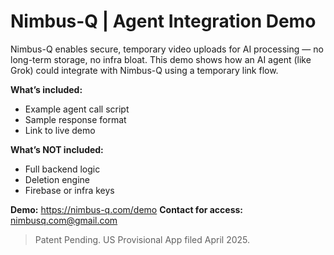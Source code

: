 # Nimbus-Q | Agent Integration Demo

Nimbus-Q enables secure, temporary video uploads for AI processing — no long-term storage, no infra bloat.
This demo shows how an AI agent (like Grok) could integrate with Nimbus-Q using a temporary link flow.

**What’s included:**
- Example agent call script
- Sample response format
- Link to live demo

**What’s NOT included:**
- Full backend logic
- Deletion engine
- Firebase or infra keys

**Demo:** https://nimbus-q.com/demo
**Contact for access:** nimbusq.com@gmail.com

> Patent Pending. US Provisional App filed April 2025.

